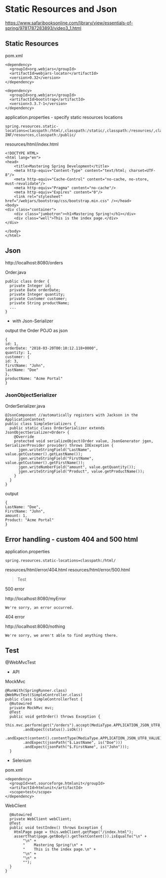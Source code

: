 # Static Resources and Json

https://www.safaribooksonline.com/library/view/essentials-of-spring/9781787283893/video3_1.html

## Static Resources

pom.xml

```
<dependency>
  <groupId>org.webjars</groupId>
  <artifactId>webjars-locator</artifactId>
  <version>0.32</version>
</dependency>

<dependency>
  <groupId>org.webjars</groupId>
  <artifactId>bootstrap</artifactId>
  <version>3.3.7-1</version>
</dependency>
```

application.properties - specify static resources locations

```
spring.resources.static-locations=classpath:/html/,classpath:/static/,classpath:/resources/,classpath:/META-INF/resources,classpath:/public/
```

resources/html/index.html

```
<!DOCTYPE HTML>
<html lang="en">
<head>
    <title>Mastering Spring Development</title>
    <meta http-equiv="Content-Type" content="text/html; charset=UTF-8"/>
    <meta http-equiv="Cache-Control" content="no-cache, no-store, must-revalidate"/>
    <meta http-equiv="Pragma" content="no-cache"/>
    <meta http-equiv="Expires" content="0"/>
    <link rel="stylesheet"  href="/webjars/bootstrap/css/bootstrap.min.css" /></head>
<body>
<div class="container">
    <div class="jumbotron"><h1>Mastering Spring!</h1></div>
    <div class="well">This is the index page.</div>
</div>

</body>
</html>
```

## Json

http://localhost:8080/orders

Order.java

```
public class Order {
  private Integer id;
  private Date orderDate;
  private Integer quantity;
  private Customer customer;
  private String productName;
  ...
}
```

- with Json-Serializer

output the Order POJO as json

```
{
id: 1,
orderDate: "2018-03-20T00:10:12.118+0000",
quantity: 1,
customer: {
id: 3,
firstName: "John",
lastName: "Doe"
},
productName: "Acme Portal"
}
```

### JsonObjectSerializer

OrderSerializer.java

```
@JsonComponent //automatically registers with Jackson in the ApplicationContext
public class SimpleSerializers {
  public static class OrderSerializer extends JsonObjectSerializer<Order> {
    @Override
    protected void serializeObject(Order value, JsonGenerator jgen, SerializerProvider provider) throws IOException {
      jgen.writeStringField("LastName", value.getCustomer().getLastName());
      jgen.writeStringField("FirstName", value.getCustomer().getFirstName());
      jgen.writeNumberField("amount", value.getQuantity());
      jgen.writeStringField("Product", value.getProductName());
    }
  }
}
```

output

```
{
LastName: "Doe",
FirstName: "John",
amount: 1,
Product: "Acme Portal"
}
```

## Error handling - custom 404 and 500 html

application.properties

```
spring.resources.static-locations=classpath:/html/
```

resources/html/error/404.html
resources/html/error/500.html

> Test

500 error

http://localhost:8080/myError

```
We're sorry, an error occurred.
```

404 error

http://localhost:8080/nothing

```
We're sorry, we aren't able to find anything there.
```

## Test

@WebMvcTest

- API 

MockMvc

```
@RunWith(SpringRunner.class)
@WebMvcTest(SimpleController.class)
public class SimpleControllerTest {
  @Autowired
  private MockMvc mvc;
  @Test
  public void getOrder() throws Exception {
    this.mvc.perform(get("/orders").accept(MediaType.APPLICATION_JSON_UTF8_VALUE))
        .andExpect(status().isOk())
        .andExpect(content().contentType(MediaType.APPLICATION_JSON_UTF8_VALUE))
        .andExpect(jsonPath("$.LastName", is("Doe")))
        .andExpect(jsonPath("$.FirstName", is("John")));
  }
```

- Selenium

pom.xml

```
<dependency>
  <groupId>net.sourceforge.htmlunit</groupId>
  <artifactId>htmlunit</artifactId>
  <scope>test</scope>
</dependency>
```

WebClient

```
  @Autowired
  private WebClient webClient;
  @Test
  public void testIndex() throws Exception {
    HtmlPage page = this.webClient.getPage("/index.html");
    assertThat(page.getBody().getTextContent()).isEqualTo("\n" +
        "\n" +
        "    Mastering Spring!\n" +
        "    This is the index page.\n" +
        "\n" +
        "\n" +
        "");
  }
}
```
